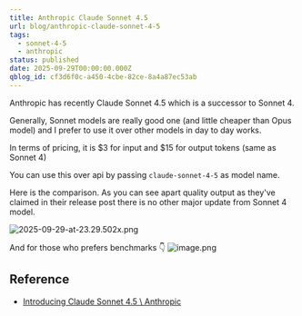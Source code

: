 ```yaml
---
title: Anthropic Claude Sonnet 4.5
url: blog/anthropic-claude-sonnet-4-5
tags:
  - sonnet-4-5
  - anthropic
status: published
date: 2025-09-29T00:00:00.000Z
qblog_id: cf3d6f0c-a450-4cbe-82ce-8a4a87ec53ab
---
```


Anthropic has recently Claude Sonnet 4.5 which is a successor to Sonnet 4.

Generally, Sonnet models are really good one (and little cheaper than Opus model) and I prefer to use it over other models in day to day works.

In terms of pricing, it is $3 for input and $15 for output tokens (same as Sonnet 4)

You can use this over api by passing `claude-sonnet-4-5` as model name.

Here is the comparison. As you can see apart quality output as they've claimed in their release post there is no other major update from Sonnet 4 model.

![2025-09-29-at-23.29.502x.png](https://images.nesin.io/f_auto,q_auto/qblog/AIEngineerGuide/2025-09/sngva6dgg5y5xeejahn4)

And for those who prefers benchmarks 👇 
![image.png](https://images.nesin.io/f_auto,q_auto/qblog/AIEngineerGuide/2025-09/biouhskau8diod0aiojc)

## Reference
- [Introducing Claude Sonnet 4.5 \ Anthropic](https://www.anthropic.com/news/claude-sonnet-4-5)